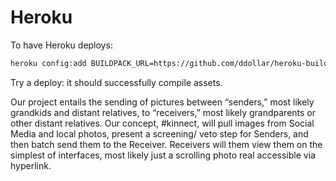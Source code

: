 # Heroku

To have Heroku deploys:

```bash
heroku config:add BUILDPACK_URL=https://github.com/ddollar/heroku-buildpack-multi.git
```

Try a deploy: it should successfully compile assets.

Our project entails the sending of pictures between “senders,” most likely grandkids and distant relatives, to “receivers,” most likely grandparents or other distant relatives.  Our concept, #kinnect, will pull images from Social Media and local photos, present a screening/ veto step for Senders, and then batch send them to the Receiver.  Receivers will them view them on the simplest of interfaces, most likely just a scrolling photo real accessible via hyperlink.
